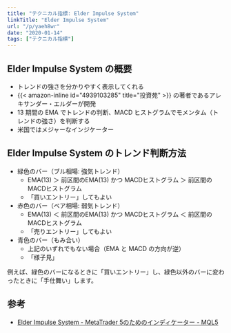 ```yaml
---
title: "テクニカル指標: Elder Impulse System"
linkTitle: "Elder Impulse System"
url: "/p/yaeh8wr"
date: "2020-01-14"
tags: ["テクニカル指標"]
---
```


Elder Impulse System の概要
----

- トレンドの強さを分かりやすく表示してくれる
- {{< amazon-inline id="4939103285" title="投資苑" >}} の著者であるアレキサンダー・エルダーが開発
- 13 期間の EMA でトレンドの判断、MACD ヒストグラムでモメンタム（トレンドの強さ）を判断する
- 米国ではメジャーなインジケーター


Elder Impulse System のトレンド判断方法
----

- 緑色のバー（ブル相場: 強気トレンド）
    - EMA(13) ＞ 前区間のEMA(13) かつ MACDヒストグラム ＞ 前区間のMACDヒストグラム
    - 「買いエントリー」してもよい
- 赤色のバー（ベア相場: 弱気トレンド）
    - EMA(13) ＜ 前区間のEMA(13) かつ MACDヒストグラム ＜ 前区間のMACDヒストグラム
    - 「売りエントリー」してもよい
- 青色のバー（もみ合い）
    - 上記のいずれでもない場合（EMA と MACD の方向が逆）
    - 「様子見」

例えば、緑色のバーになるときに「買いエントリー」し、緑色以外のバーに変わったときに「手仕舞い」します。


参考
----

- [Elder Impulse System - MetaTrader 5のためのインディケーター - MQL5](https://www.mql5.com/ja/code/685)

